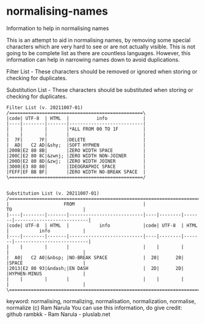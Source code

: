 # normalising-names
Information to help in normalising names


This is an attempt to aid in normalising names, by removing some special characters which are very hard to see or are not actually visible.
This is not going to be complete list as there are countless languages.
However, this information can help in narrowing names down to avoid duplications.

Filter List - These characters should be removed or ignored when storing or checking for duplicates.

Substitution List - These characters should be substituted when storing or checking for duplicates. 

```
Filter List (v. 20211007-01)
/=================================================\
|code| UTF-8  | HTML  |          info             |
|----|--------|-------|---------------------------|
|    |        |       |*ALL FROM 00 TO 1F         |
|    |        |       |                           |
|  7F|      7F|       |DELETE                     |
|  AD|   C2 AD|&shy;  |SOFT HYPHEN                |
|200B|E2 80 8B|       |ZERO WIDTH SPACE           |
|200C|E2 80 8C|&zwnj; |ZERO WIDTH NON-JOINER      |
|200D|E2 80 8D|&zwj;  |ZERO WIDTH JOINER          |
|3000|E3 80 80|       |IDEOGRAPHIC SPACE          |
|FEFF|EF BB BF|       |ZERO WIDTH NO-BREAK SPACE  |
\=================================================/


Substitution List (v. 20211007-01)
/===================================================================================================\
|                    FROM                         |                     TO                          |
|----|--------|-------|---------------------------|----|--------|-------|---------------------------|
|code| UTF-8  | HTML  |           info            |code| UTF-8  | HTML  |           info            |
|----|--------|-------|---------------------------|----|--------|-------|---------------------------|
|    |        |       |                           |    |        |       |                           |
|  A0|   C2 A0|&nbsp; |NO-BREAK SPACE             |  20|      20|       |SPACE                      |
|2013|E2 80 93|&ndash;|EN DASH                    |  2D|      2D|       |HYPHEN-MINUS               |
|    |        |       |                           |    |        |       |                           |
\===================================================================================================/

```
keyword: normalising, normalizing, normalisation, normalization, normalise, normalize 
(c) Ram Narula
You can use this information, do give credit: github rambkk - Ram Narula - pluslab.net
